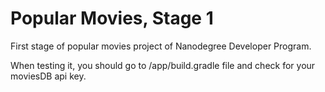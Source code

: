 # Popular Movies, Stage 1
First stage of popular movies project of Nanodegree Developer Program.

When testing it, you should go to /app/build.gradle file and check for your moviesDB api key.
